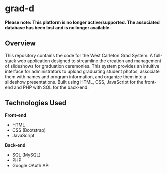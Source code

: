 # grad-d
 
**Please note: This platform is no longer active/supported. The associated database has been lost and is no longer available.**

## Overview

This repository contains the code for the West Carleton Grad System. A full-stack web application designed to streamline the creation and management of slideshows for graduation ceremonies. This system provides an intuitive interface for administrators to upload graduating student photos, associate them with names and program information, and organize them into a slideshow presentations. Built using HTML, CSS, JavaScript for the front-end and PHP with SQL for the back-end.

## Technologies Used

**Front-end**
- HTML
- CSS (Bootstrap)
- JavaScript

**Back-end**
- SQL (MySQL)
- PHP
- Google OAuth API
